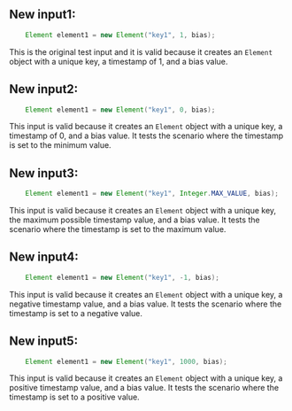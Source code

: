 ## New input1:
```java
    Element element1 = new Element("key1", 1, bias);
```
This is the original test input and it is valid because it creates an `Element` object with a unique key, a timestamp of 1, and a bias value.

## New input2:
```java
    Element element1 = new Element("key1", 0, bias);
```
This input is valid because it creates an `Element` object with a unique key, a timestamp of 0, and a bias value. It tests the scenario where the timestamp is set to the minimum value.

## New input3:
```java
    Element element1 = new Element("key1", Integer.MAX_VALUE, bias);
```
This input is valid because it creates an `Element` object with a unique key, the maximum possible timestamp value, and a bias value. It tests the scenario where the timestamp is set to the maximum value.

## New input4:
```java
    Element element1 = new Element("key1", -1, bias);
```
This input is valid because it creates an `Element` object with a unique key, a negative timestamp value, and a bias value. It tests the scenario where the timestamp is set to a negative value.

## New input5:
```java
    Element element1 = new Element("key1", 1000, bias);
```
This input is valid because it creates an `Element` object with a unique key, a positive timestamp value, and a bias value. It tests the scenario where the timestamp is set to a positive value.